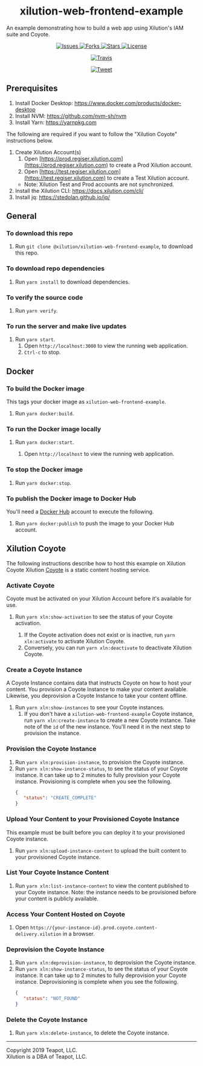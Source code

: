 <h1 align="center" style="border-bottom: none;">xilution-web-frontend-example</h1>
<p>
An example demonstrating how to build a web app using Xilution's IAM suite and Coyote.
<p>
<p align="center">
  <a href="https://github.com/xilution/xilution-web-frontend-example/issues">
    <img alt="Issues" src="https://img.shields.io/github/issues/xilution/xilution-web-frontend-example.svg">
  </a>
  <a href="https://github.com/xilution/xilution-web-frontend-example/network">
    <img alt="Forks" src="https://img.shields.io/github/forks/xilution/xilution-web-frontend-example.svg">
  </a>
  <a href="https://github.com/xilution/xilution-web-frontend-example/stargazers">
    <img alt="Stars" src="https://img.shields.io/github/stars/xilution/xilution-web-frontend-example.svg">
  </a>
  <a href="https://github.com/xilution/xilution-web-frontend-example/blob/master/LICENSE">
    <img alt="License" src="https://img.shields.io/github/license/xilution/xilution-web-frontend-example.svg">
  </a>
</p>
<p align="center">
  <a href="https://travis-ci.org/xilution/xilution-web-frontend-example">
    <img alt="Travis" src="https://img.shields.io/travis/xilution/xilution-web-frontend-example.svg">
  </a>
</p>
<p align="center">
  <a href="https://twitter.com/intent/tweet?text=Wow:&url=https%3A%2F%2Fgithub.com%2Fxilution%2Fxilution-web-frontend-example">
    <img alt="Tweet" src="https://img.shields.io/twitter/url/https/github.com/xilution/xilution-web-frontend-example.svg?style=social">
  </a>
</p>

## Prerequisites

1. Install Docker Desktop: https://www.docker.com/products/docker-desktop
1. Install NVM: https://github.com/nvm-sh/nvm
1. Install Yarn: https://yarnpkg.com

The following are required if you want to follow the "Xilution Coyote" instructions below.

1. Create Xilution Account(s)
    1. Open [https://prod.regiser.xilution.com](https://prod.regiser.xilution.com) to create a Prod Xilution account.
    1. Open [https://test.regiser.xilution.com](https://test.regiser.xilution.com) to create a Test Xilution account.
    * Note: Xilution Test and Prod accounts are not synchronized.
1. Install the Xilution CLI: https://docs.xilution.com/cli/
1. Install jq: https://stedolan.github.io/jq/

## General

### To download this repo

1. Run `git clone @xilution/xilution-web-frontend-example`, to download this repo.

### To download repo dependencies

1. Run `yarn install` to download dependencies.

### To verify the source code

1. Run `yarn verify`.

### To run the server and make live updates

1. Run `yarn start`.
    1. Open `http://localhost:3000` to view the running web application.
    1. `Ctrl-c` to stop.

## Docker

### To build the Docker image
This tags your docker image as `xilution-web-frontend-example`.

1. Run `yarn docker:build`.

### To run the Docker image locally

1. Run `yarn docker:start`.

    1. Open `http://localhost` to view the running web application.

### To stop the Docker image

1. Run `yarn docker:stop`.

### To publish the Docker image to Docker Hub
You'll need a [Docker Hub](https://hub.docker.com/) account to execute the following.

1. Run `yarn docker:publish` to push the image to your Docker Hub account.

## Xilution Coyote
The following instructions describe how to host this example on Xilution Coyote
Xilution [Coyote](https://products.xilution.com/content-delivery/coyote) is a static content hosting service.

### Activate Coyote
Coyote must be activated on your Xilution Account before it's available for use.

1. Run `yarn xln:show-activation` to see the status of your Coyote activation.

    1. If the Coyote activation does not exist or is inactive, run `yarn xln:activate` to activate Xilution Coyote.
    2. Conversely, you can run `yarn xln:deactivate` to deactivate Xilution Coyote.

### Create a Coyote Instance
A Coyote Instance contains data that instructs Coyote on how to host your content.
You provision a Coyote Instance to make your content available.
Likewise, you deprovision a Coyote Instance to take your content offline.

1. Run `yarn xln:show-instances` to see your Coyote instances.
    1. If you don't have a `xilution-web-frontend-example` Coyote instance, run `yarn xln:create-instance` to create a new Coyote instance.
    Take note of the `id` of the new instance.
    You'll need it in the next step to provision the instance.

### Provision the Coyote Instance

1. Run `yarn xln:provision-instance`, to provision the Coyote instance.
1. Run `yarn xln:show-instance-status`, to see the status of your Coyote instance.
It can take up to 2 minutes to fully provision your Coyote instance.
Provisioning is complete when you see the following.
    ```json
    {
       "status": "CREATE_COMPLETE"
    }
   ```

### Upload Your Content to your Provisioned Coyote Instance
This example must be built before you can deploy it to your provisioned Coyote instance.

1. Run `yarn xln:upload-instance-content` to upload the built content to your provisioned Coyote instance.

### List Your Coyote Instance Content

1. Run `yarn xln:list-instance-content` to view the content published to your Coyote instance.
Note: the instance needs to be provisioned before your content is publicly available.

### Access Your Content Hosted on Coyote

1. Open `https://{your-instance-id}.prod.coyote.content-delivery.xilution` in a browser.

### Deprovision the Coyote Instance

1. Run `yarn xln:deprovision-instance`, to deprovision the Coyote instance.
1. Run `yarn xln:show-instance-status`, to see the status of your Coyote instance.
It can take up to 2 minutes to fully deprovision your Coyote instance.
Deprovisioning is complete when you see the following.
    ```json
    {
       "status": "NOT_FOUND"
    }
   ```

### Delete the Coyote Instance

1. Run `yarn xln:delete-instance`, to delete the Coyote instance.

---
Copyright 2019 Teapot, LLC.  
Xilution is a DBA of Teapot, LLC.
